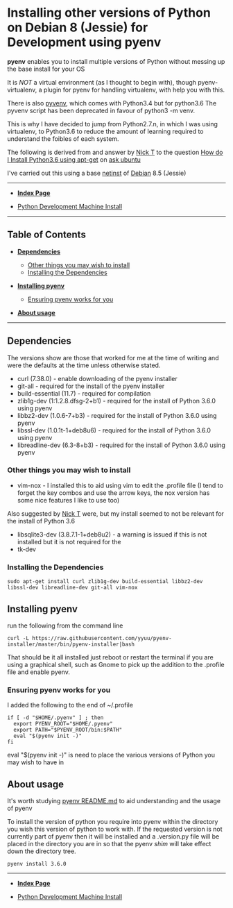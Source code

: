 # Installing other versions of Python on Debian 8 (Jessie) for Development using pyenv

**pyenv** enables you to install multiple versions of Python without messing up the base install for your OS

It is *NOT* a virtual environment (as I thought to begin with), though pyenv-virtualenv, a plugin for pyenv for handling virtualenv, with help you with this.

There is also [pyvenv](https://docs.python.org/3/library/venv.html), which comes with Python3.4 but for python3.6 The pyvenv script has been deprecated in favour of python3 -m venv.

This is why I have decided to jump from Python2.7.n, in which I was using virtualenv, to Python3.6 to reduce the amount of learning required to understand the foibles of each system.
 
The following is derived from and answer by [Nick T](https://askubuntu.com/users/140640/nick-t)
to the question [How do I Install Python3.6 using apt-get](https://askubuntu.com/questions/865554/how-do-i-install-python-3-6-using-apt-get) on [ask ubuntu](https://askubuntu.com/)

I've carried out this using a base [netinst](https://www.debian.org/releases/stable/debian-installer/) of [Debian](https://www.debian.org/) 8.5 (Jessie)

----

* **[Index Page](../README.md)**

*  [Python Development Machine Install](DevelopmentMachineInstall.md)

----


## Table of Contents

* **[Dependencies](#Dependencies)**
  * [Other things you may wish to install](#other-things-you-may-wish-to-install)
  * [Installing the Dependencies](#installing-the-dependances)

* **[Installing pyenv](#installing-pyenv)**
  * [Ensuring pyenv works for you](#ensuring-pyenv-works-for-you)

* **[About usage](#about-usage)**


----

## Dependencies

The versions show are those that worked for me at the time of writing and were the defaults at the time unless otherwise stated.

* curl (7.38.0) - enable downloading of the pyenv installer
* git-all - required for the install of the pyenv installer
* build-essential (11.7) - required for compilation
* zlib1g-dev (1:1.2.8.dfsg-2+b1) - required for the install of Python 3.6.0 using pyenv
* libbz2-dev (1.0.6-7+b3) - required for the install of Python 3.6.0 using pyenv
* libssl-dev (1.0.1t-1+deb8u6) - required for the install of Python 3.6.0 using pyenv
* libreadline-dev (6.3-8+b3) - required for the install of Python 3.6.0 using pyenv

### Other things you may wish to install

* vim-nox - I installed this to aid using vim to edit the .profile file (I tend to forget the key combos and use the arrow keys, the nox version has some nice features I like to use too)


Also suggested by [Nick T](https://askubuntu.com/users/140640/nick-t) were, but my install seemed to not be relevant for the install of Python 3.6
* libsqlite3-dev (3.8.7.1-1+deb8u2) - a warning is issued if this is not installed but it is not required for the
* tk-dev


### Installing the Dependencies

  `sudo apt-get install curl zlib1g-dev build-essential libbz2-dev libssl-dev libreadline-dev git-all vim-nox`


## Installing pyenv

run the following from the command line

  `curl -L https://raw.githubusercontent.com/yyuu/pyenv-installer/master/bin/pyenv-installer|bash`


That should be it all installed just reboot or restart the terminal if you are using a graphical shell, such as Gnome to pick up the addition to the .profile file and enable pyenv.


### Ensuring pyenv works for you

I added the following to the end of ~/.profile

~~~~~~~~~~~~~~~~~~~~~~~~~~~~~~~~~~~~
if [ -d "$HOME/.pyenv" ] ; then
  export PYENV_ROOT="$HOME/.pyenv"
  export PATH="$PYENV_ROOT/bin:$PATH"
  eval "$(pyenv init -)"
fi
~~~~~~~~~~~~~~~~~~~~~~~~~~~~~~~~~~~~


eval "$(pyenv init -)" is need to place the various versions of Python you may wish to have in


## About usage

It's worth studying [pyenv README.md](https://github.com/pyenv/pyenv/blob/master/README.md) to aid understanding and the usage of pyenv

To install the version of python you require into pyenv within the directory you wish this version of python to work with.
If the requested version is not currently part of pyenv then it will be installed and a .version.py file will be placed in the directory you are in so that the pyenv *shim* will take effect down the directory tree.

  `pyenv install 3.6.0`

----

* **[Index Page](../README.md)**

*  [Python Development Machine Install](DevelopmentMachineInstall.md)



